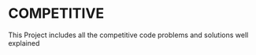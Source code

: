 # COMPETITIVE

This Project includes all the competitive code problems and solutions well explained

